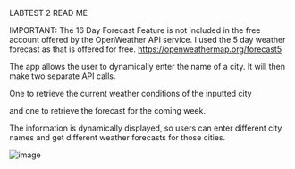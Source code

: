 LABTEST 2 READ ME



IMPORTANT: The 16 Day Forecast Feature is not included in the free account offered by the OpenWeather API service. I used the 5 day weather forecast as that is offered for free.
https://openweathermap.org/forecast5



The app allows the user to dynamically enter the name of a city. It will then make two separate API calls. 

One to retrieve the current weather conditions of the inputted city

and one to retrieve the forecast for the coming week.

The information is dynamically displayed, so users can enter different city names and get different weather forecasts for those cities.

![image](https://github.com/user-attachments/assets/0fa03e39-b38d-4452-a26d-e3735e4b3b71)
